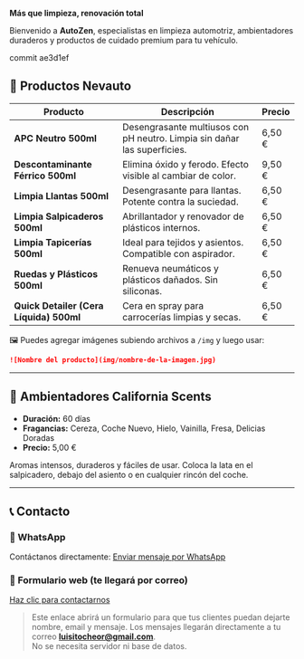 
**Más que limpieza, renovación total**

Bienvenido a **AutoZen**, especialistas en limpieza automotriz, ambientadores duraderos y productos de cuidado premium para tu vehículo.


 commit ae3d1ef

## 🧽 Productos Nevauto

| Producto | Descripción | Precio |
|----------|-------------|--------|
| **APC Neutro 500ml** | Desengrasante multiusos con pH neutro. Limpia sin dañar las superficies. | 6,50 € |
| **Descontaminante Férrico 500ml** | Elimina óxido y ferodo. Efecto visible al cambiar de color. | 9,50 € |
| **Limpia Llantas 500ml** | Desengrasante para llantas. Potente contra la suciedad. | 6,50 € |
| **Limpia Salpicaderos 500ml** | Abrillantador y renovador de plásticos internos. | 6,50 € |
| **Limpia Tapicerías 500ml** | Ideal para tejidos y asientos. Compatible con aspirador. | 6,50 € |
| **Ruedas y Plásticos 500ml** | Renueva neumáticos y plásticos dañados. Sin siliconas. | 6,50 € |
| **Quick Detailer (Cera Líquida) 500ml** | Cera en spray para carrocerías limpias y secas. | 6,50 € |

🖼️ Puedes agregar imágenes subiendo archivos a `/img` y luego usar:
```md
![Nombre del producto](img/nombre-de-la-imagen.jpg)
```

---

## 🌸 Ambientadores California Scents

- **Duración:** 60 días
- **Fragancias:** Cereza, Coche Nuevo, Hielo, Vainilla, Fresa, Delicias Doradas
- **Precio:** 5,00 €

Aromas intensos, duraderos y fáciles de usar. Coloca la lata en el salpicadero, debajo del asiento o en cualquier rincón del coche.

---

## 📞 Contacto

### 💬 WhatsApp
Contáctanos directamente:
[Enviar mensaje por WhatsApp](https://wa.me/34609762638)

### 📧 Formulario web (te llegará por correo)
[Haz clic para contactarnos](https://formsubmit.co/luisitocheor@gmail.com)

> Este enlace abrirá un formulario para que tus clientes puedan dejarte nombre, email y mensaje. Los mensajes llegarán directamente a tu correo **luisitocheor@gmail.com**.  
> No se necesita servidor ni base de datos.
